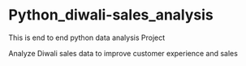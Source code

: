 # Python_diwali-sales_analysis
This is end to end python data analysis Project

Analyze Diwali sales data to improve customer experience and sales
